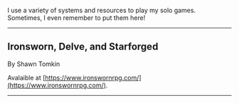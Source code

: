 I use a variety of systems and resources to play my solo games. Sometimes, I even remember to put them here!

---
## Ironsworn, Delve, and Starforged


By Shawn Tomkin

Avalaible at [https://www.ironswornrpg.com/](https://www.ironswornrpg.com/).


---
